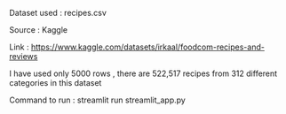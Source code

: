 Dataset used : recipes.csv

Source : Kaggle 

Link : https://www.kaggle.com/datasets/irkaal/foodcom-recipes-and-reviews

I have used only 5000 rows , there are 522,517 recipes from 312 different categories in this dataset

Command to run : streamlit run streamlit_app.py
